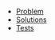 - [Problem](https://adventofcode.com/2015/day/6)
- [Solutions](solvers.js)
- [Tests](solvers.test.js)
